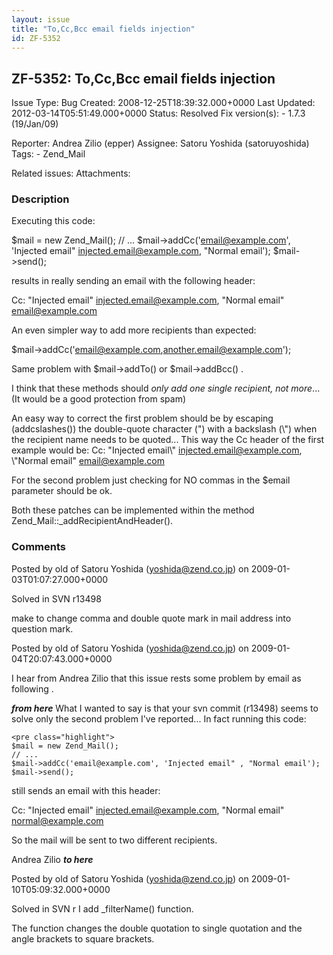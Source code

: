 ```yaml
---
layout: issue
title: "To,Cc,Bcc email fields injection"
id: ZF-5352
---
```


ZF-5352: To,Cc,Bcc email fields injection
-----------------------------------------

 Issue Type: Bug Created: 2008-12-25T18:39:32.000+0000 Last Updated: 2012-03-14T05:51:49.000+0000 Status: Resolved Fix version(s): - 1.7.3 (19/Jan/09)
 
 Reporter:  Andrea Zilio (epper)  Assignee:  Satoru Yoshida (satoruyoshida)  Tags: - Zend\_Mail
 
 Related issues: 
 Attachments: 
### Description

Executing this code:

$mail = new Zend\_Mail(); // ... $mail->addCc('email@example.com', 'Injected email" [injected.email@example.com](mailto:injected.email@example.com), "Normal email'); $mail->send();

results in really sending an email with the following header:

Cc: "Injected email" [injected.email@example.com](mailto:injected.email@example.com), "Normal email" [email@example.com](mailto:email@example.com)

An even simpler way to add more recipients than expected:

$mail->addCc('email@example.com,another.email@example.com');

Same problem with $mail->addTo() or $mail->addBcc() .

I think that these methods should _only add one single recipient, not more_... (It would be a good protection from spam)

An easy way to correct the first problem should be by escaping (addcslashes()) the double-quote character (") with a backslash (\\") when the recipient name needs to be quoted... This way the Cc header of the first example would be: Cc: "Injected email\\" [injected.email@example.com](mailto:injected.email@example.com), \\"Normal email" [email@example.com](mailto:email@example.com)

For the second problem just checking for NO commas in the $email parameter should be ok.

Both these patches can be implemented within the method Zend\_Mail::\_addRecipientAndHeader().

 

 

### Comments

Posted by old of Satoru Yoshida (yoshida@zend.co.jp) on 2009-01-03T01:07:27.000+0000

Solved in SVN r13498

make to change comma and double quote mark in mail address into question mark.

 

 

Posted by old of Satoru Yoshida (yoshida@zend.co.jp) on 2009-01-04T20:07:43.000+0000

I hear from Andrea Zilio that this issue rests some problem by email as following .

**_from here_** What I wanted to say is that your svn commit (r13498) seems to solve only the second problem I've reported... In fact running this code:

 
    <pre class="highlight">
    $mail = new Zend_Mail();
    // ...
    $mail->addCc('email@example.com', 'Injected email" , "Normal email');
    $mail->send();


still sends an email with this header:

Cc: "Injected email" [injected.email@example.com](mailto:injected.email@example.com), "Normal email" [normal@example.com](mailto:normal@example.com)

So the mail will be sent to two different recipients.

Andrea Zilio **_to here_**

 

 

Posted by old of Satoru Yoshida (yoshida@zend.co.jp) on 2009-01-10T05:09:32.000+0000

Solved in SVN r I add \_filterName() function.

The function changes the double quotation to single quotation and the angle brackets to square brackets.

 

 